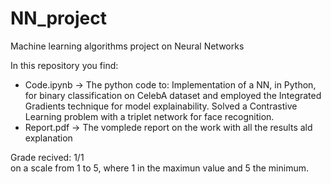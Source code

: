 # NN_project
Machine learning algorithms project on Neural Networks

In this repository you find:
* Code.ipynb → The python code to: Implementation of a NN, in Python, for binary classification on CelebA dataset and employed the Integrated Gradients technique for model explainability. Solved a Contrastive Learning problem with a triplet network for face recognition.
* Report.pdf → The vomplede report on the work with all the results ald explanation

Grade recived: 1/1  
on a scale from 1 to 5, where 1 in the maximun value and 5 the minimum.
